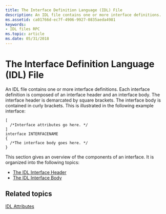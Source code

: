 ```yaml
---
title: The Interface Definition Language (IDL) File
description: An IDL file contains one or more interface definitions.
ms.assetid: ca01766d-ec7f-4906-9927-0835aeda4981
keywords:
- IDL files RPC
ms.topic: article
ms.date: 05/31/2018
---
```


# The Interface Definition Language (IDL) File

An IDL file contains one or more interface definitions. Each interface definition is composed of an interface header and an interface body. The interface header is demarcated by square brackets. The interface body is contained in curly brackets. This is illustrated in the following example interface:

``` syntax
[
  /*Interface attributes go here. */
]
interface INTERFACENAME
{
  /*The interface body goes here. */
}
```

This section gives an overview of the components of an interface. It is organized into the following topics:

-   [The IDL Interface Header](the-idl-interface-header.md)
-   [The IDL Interface Body](the-idl-interface-body.md)

## Related topics

<dl> <dt>

[IDL Attributes](/windows/desktop/Midl/idl-attributes)
</dt> </dl>

 

 